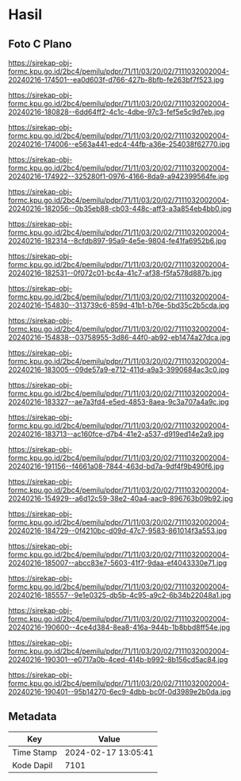 # Hasil

## Foto C Plano

https://sirekap-obj-formc.kpu.go.id/2bc4/pemilu/pdpr/71/11/03/20/02/7111032002004-20240216-174501--ea0d603f-d766-427b-8bfb-fe263bf7f523.jpg

https://sirekap-obj-formc.kpu.go.id/2bc4/pemilu/pdpr/71/11/03/20/02/7111032002004-20240216-180828--6dd64ff2-4c1c-4dbe-97c3-fef5e5c9d7eb.jpg

https://sirekap-obj-formc.kpu.go.id/2bc4/pemilu/pdpr/71/11/03/20/02/7111032002004-20240216-174006--e563a441-edc4-44fb-a36e-254038f62770.jpg

https://sirekap-obj-formc.kpu.go.id/2bc4/pemilu/pdpr/71/11/03/20/02/7111032002004-20240216-174922--325280f1-0976-4166-8da9-a942399564fe.jpg

https://sirekap-obj-formc.kpu.go.id/2bc4/pemilu/pdpr/71/11/03/20/02/7111032002004-20240216-182056--0b35eb88-cb03-448c-aff3-a3a854eb4bb0.jpg

https://sirekap-obj-formc.kpu.go.id/2bc4/pemilu/pdpr/71/11/03/20/02/7111032002004-20240216-182314--8cfdb897-95a9-4e5e-9804-fe41fa6952b6.jpg

https://sirekap-obj-formc.kpu.go.id/2bc4/pemilu/pdpr/71/11/03/20/02/7111032002004-20240216-182531--0f072c01-bc4a-41c7-af38-f5fa578d887b.jpg

https://sirekap-obj-formc.kpu.go.id/2bc4/pemilu/pdpr/71/11/03/20/02/7111032002004-20240216-154830--313739c6-859d-41b1-b76e-5bd35c2b5cda.jpg

https://sirekap-obj-formc.kpu.go.id/2bc4/pemilu/pdpr/71/11/03/20/02/7111032002004-20240216-154838--03758955-3d86-44f0-ab92-eb1474a27dca.jpg

https://sirekap-obj-formc.kpu.go.id/2bc4/pemilu/pdpr/71/11/03/20/02/7111032002004-20240216-183005--09de57a9-e712-411d-a9a3-3990684ac3c0.jpg

https://sirekap-obj-formc.kpu.go.id/2bc4/pemilu/pdpr/71/11/03/20/02/7111032002004-20240216-183327--ae7a3fd4-e5ed-4853-8aea-9c3a707a4a9c.jpg

https://sirekap-obj-formc.kpu.go.id/2bc4/pemilu/pdpr/71/11/03/20/02/7111032002004-20240216-183713--ac160fce-d7b4-41e2-a537-d919ed14e2a9.jpg

https://sirekap-obj-formc.kpu.go.id/2bc4/pemilu/pdpr/71/11/03/20/02/7111032002004-20240216-191156--f4661a08-7844-463d-bd7a-9df4f9b490f6.jpg

https://sirekap-obj-formc.kpu.go.id/2bc4/pemilu/pdpr/71/11/03/20/02/7111032002004-20240216-154929--a6d12c59-38e2-40a4-aac9-896763b09b92.jpg

https://sirekap-obj-formc.kpu.go.id/2bc4/pemilu/pdpr/71/11/03/20/02/7111032002004-20240216-184729--0f4210bc-d09d-47c7-9583-861014f3a553.jpg

https://sirekap-obj-formc.kpu.go.id/2bc4/pemilu/pdpr/71/11/03/20/02/7111032002004-20240216-185007--abcc83e7-5603-41f7-9daa-ef4043330e71.jpg

https://sirekap-obj-formc.kpu.go.id/2bc4/pemilu/pdpr/71/11/03/20/02/7111032002004-20240216-185557--9e1e0325-db5b-4c95-a9c2-6b34b22048a1.jpg

https://sirekap-obj-formc.kpu.go.id/2bc4/pemilu/pdpr/71/11/03/20/02/7111032002004-20240216-190600--4ce4d384-8ea8-416a-944b-1b8bbd8ff54e.jpg

https://sirekap-obj-formc.kpu.go.id/2bc4/pemilu/pdpr/71/11/03/20/02/7111032002004-20240216-190301--e0717a0b-4ced-414b-b992-8b156cd5ac84.jpg

https://sirekap-obj-formc.kpu.go.id/2bc4/pemilu/pdpr/71/11/03/20/02/7111032002004-20240216-190401--95b14270-6ec9-4dbb-bc0f-0d3989e2b0da.jpg


## Metadata

| Key        | Value               |
| ---------- | ------------------- |
| Time Stamp | 2024-02-17 13:05:41 |
| Kode Dapil | 7101                |



